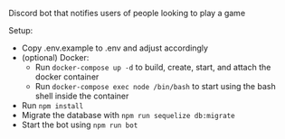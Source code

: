 Discord bot that notifies users of people looking to play a game

Setup:

* Copy .env.example to .env and adjust accordingly
* (optional) Docker:
  * Run `docker-compose up -d` to build, create, start, and attach the docker container
  * Run `docker-compose exec node /bin/bash` to start using the bash shell inside the container
* Run `npm install`
* Migrate the database with `npm run sequelize db:migrate`
* Start the bot using `npm run bot`
